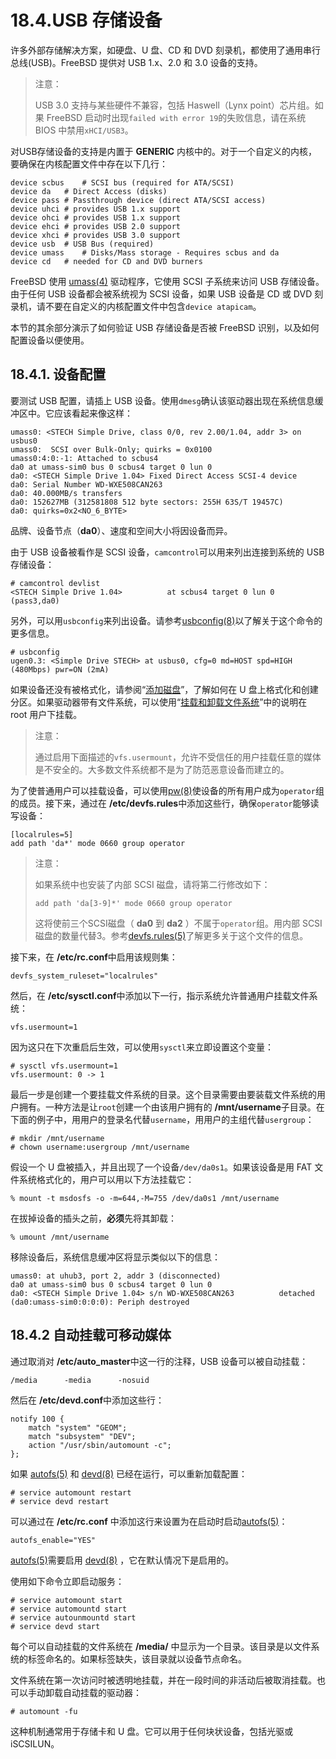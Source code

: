 # 18.4.USB 存储设备

许多外部存储解决方案，如硬盘、U 盘、CD 和 DVD 刻录机，都使用了通用串行总线(USB)。FreeBSD 提供对 USB 1.x、2.0 和 3.0 设备的支持。

> 注意：
>
> USB 3.0 支持与某些硬件不兼容，包括 Haswell（Lynx point）芯片组。如果 FreeBSD 启动时出现`failed with error 19`的失败信息，请在系统 BIOS 中禁用`xHCI/USB3`。

对USB存储设备的支持是内置于 **GENERIC** 内核中的。对于一个自定义的内核，要确保在内核配置文件中存在以下几行：

```
device scbus	# SCSI bus (required for ATA/SCSI)
device da	# Direct Access (disks)
device pass	# Passthrough device (direct ATA/SCSI access)
device uhci	# provides USB 1.x support
device ohci	# provides USB 1.x support
device ehci	# provides USB 2.0 support
device xhci	# provides USB 3.0 support
device usb	# USB Bus (required)
device umass	# Disks/Mass storage - Requires scbus and da
device cd	# needed for CD and DVD burners
```

FreeBSD 使用 [umass(4)](https://www.freebsd.org/cgi/man.cgi?query=umass\&sektion=4\&format=html) 驱动程序，它使用 SCSI 子系统来访问 USB 存储设备。由于任何 USB 设备都会被系统视为 SCSI 设备，如果 USB 设备是 CD 或 DVD 刻录机，请不要在自定义的内核配置文件中包含`device atapicam`。

本节的其余部分演示了如何验证 USB 存储设备是否被 FreeBSD 识别，以及如何配置设备以便使用。

## 18.4.1. 设备配置

要测试 USB 配置，请插上 USB 设备。使用`dmesg`确认该驱动器出现在系统信息缓冲区中。它应该看起来像这样：

```
umass0: <STECH Simple Drive, class 0/0, rev 2.00/1.04, addr 3> on usbus0
umass0:  SCSI over Bulk-Only; quirks = 0x0100
umass0:4:0:-1: Attached to scbus4
da0 at umass-sim0 bus 0 scbus4 target 0 lun 0
da0: <STECH Simple Drive 1.04> Fixed Direct Access SCSI-4 device
da0: Serial Number WD-WXE508CAN263
da0: 40.000MB/s transfers
da0: 152627MB (312581808 512 byte sectors: 255H 63S/T 19457C)
da0: quirks=0x2<NO_6_BYTE>
```

品牌、设备节点（**da0**）、速度和空间大小将因设备而异。

由于 USB 设备被看作是 SCSI 设备，`camcontrol`可以用来列出连接到系统的 USB 存储设备：

```
# camcontrol devlist
<STECH Simple Drive 1.04>          at scbus4 target 0 lun 0 (pass3,da0)
```

另外，可以用`usbconfig`来列出设备。请参考[usbconfig(8)](https://www.freebsd.org/cgi/man.cgi?query=usbconfig\&sektion=8\&format=html)以了解关于这个命令的更多信息。

```
# usbconfig
ugen0.3: <Simple Drive STECH> at usbus0, cfg=0 md=HOST spd=HIGH (480Mbps) pwr=ON (2mA)
```

如果设备还没有被格式化，请参阅“[添加磁盘](https://docs.freebsd.org/en/books/handbook/disks/#disks-adding)”，了解如何在 U 盘上格式化和创建分区。如果驱动器带有文件系统，可以使用“[挂载和卸载文件系统](https://docs.freebsd.org/en/books/handbook/basics/index.html#mount-unmount)”中的说明在 root 用户下挂载。

> 注意：
>
> 通过启用下面描述的`vfs.usermount`，允许不受信任的用户挂载任意的媒体是不安全的。大多数文件系统都不是为了防范恶意设备而建立的。

为了使普通用户可以挂载设备，可以使用[pw(8)](https://www.freebsd.org/cgi/man.cgi?query=pw\&sektion=8\&format=html)使设备的所有用户成为`operator`组的成员。接下来，通过在 **/etc/devfs.rules**中添加这些行，确保`operator`能够读写设备：

```
[localrules=5]
add path 'da*' mode 0660 group operator
```

> 注意：
>
> 如果系统中也安装了内部 SCSI 磁盘，请将第二行修改如下：
>
> ```
> add path 'da[3-9]*' mode 0660 group operator
> ```
>
> 这将使前三个SCSI磁盘（ **da0** 到 **da2** ）不属于`operator`组。用内部 SCSI 磁盘的数量代替3。参考[devfs.rules(5)](https://www.freebsd.org/cgi/man.cgi?query=devfs.rules\&sektion=5\&format=html)了解更多关于这个文件的信息。

接下来，在 **/etc/rc.conf**中启用该规则集：

```
devfs_system_ruleset="localrules" 
```

然后，在 **/etc/sysctl.conf**中添加以下一行，指示系统允许普通用户挂载文件系统：

```
vfs.usermount=1
```

因为这只在下次重启后生效，可以使用`sysctl`来立即设置这个变量：

```
# sysctl vfs.usermount=1
vfs.usermount: 0 -> 1
```

最后一步是创建一个要挂载文件系统的目录。这个目录需要由要装载文件系统的用户拥有。一种方法是让`root`创建一个由该用户拥有的 **/mnt/username**子目录。在下面的例子中，用用户的登录名代替`username`，用用户的主组代替`usergroup`：

```
# mkdir /mnt/username
# chown username:usergroup /mnt/username
```

假设一个 U 盘被插入，并且出现了一个设备`/dev/da0s1`。如果该设备是用 FAT 文件系统格式化的，用户可以用以下方法挂载它：

```
% mount -t msdosfs -o -m=644,-M=755 /dev/da0s1 /mnt/username
```

在拔掉设备的插头之前，**必须**先将其卸载：

```
% umount /mnt/username
```

移除设备后，系统信息缓冲区将显示类似以下的信息：

```
umass0: at uhub3, port 2, addr 3 (disconnected)
da0 at umass-sim0 bus 0 scbus4 target 0 lun 0
da0: <STECH Simple Drive 1.04> s/n WD-WXE508CAN263          detached
(da0:umass-sim0:0:0:0): Periph destroyed
```

## 18.4.2 自动挂载可移动媒体

通过取消对 **/etc/auto\_master**中这一行的注释，USB 设备可以被自动挂载：

```
/media		-media		-nosuid
```

然后在 **/etc/devd.conf**中添加这些行：

```
notify 100 {
	match "system" "GEOM";
	match "subsystem" "DEV";
	action "/usr/sbin/automount -c";
};
```

如果 [autofs(5)](https://www.freebsd.org/cgi/man.cgi?query=autofs\&sektion=5\&format=html) 和 [devd(8)](https://www.freebsd.org/cgi/man.cgi?query=devd\&sektion=8\&format=html) 已经在运行，可以重新加载配置：

```
# service automount restart
# service devd restart
```

可以通过在 **/etc/rc.conf** 中添加这行来设置为在启动时启动[autofs(5)](https://www.freebsd.org/cgi/man.cgi?query=autofs\&sektion=5\&format=html)：

```
autofs_enable="YES"
```

[autofs(5)](https://www.freebsd.org/cgi/man.cgi?query=autofs\&sektion=5\&format=html)需要启用 [devd(8)](https://www.freebsd.org/cgi/man.cgi?query=devd\&sektion=8\&format=html) ，它在默认情况下是启用的。

使用如下命令立即启动服务：

```
# service automount start
# service automountd start
# service autounmountd start
# service devd start
```

每个可以自动挂载的文件系统在 **/media/** 中显示为一个目录。该目录是以文件系统的标签命名的。如果标签缺失，该目录就以设备节点命名。

文件系统在第一次访问时被透明地挂载，并在一段时间的非活动后被取消挂载。也可以手动卸载自动挂载的驱动器：

```
# automount -fu
```

这种机制通常用于存储卡和 U 盘。它可以用于任何块状设备，包括光驱或 iSCSILUN。
